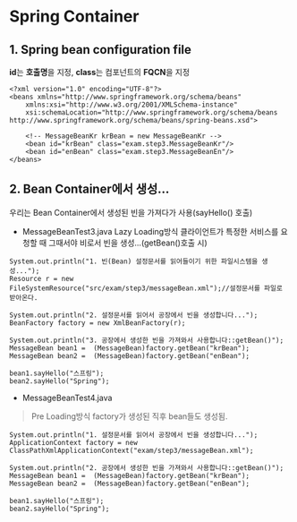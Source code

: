 # Spring Container

## 1. Spring bean configuration file

**id**는 **호출명**을 지정, **class**는 컴포넌트의 **FQCN**을 지정

```
<?xml version="1.0" encoding="UTF-8"?>
<beans xmlns="http://www.springframework.org/schema/beans"
	xmlns:xsi="http://www.w3.org/2001/XMLSchema-instance"
	xsi:schemaLocation="http://www.springframework.org/schema/beans http://www.springframework.org/schema/beans/spring-beans.xsd">

	<!-- MessageBeanKr krBean = new MessageBeanKr -->
	<bean id="krBean" class="exam.step3.MessageBeanKr"/>
	<bean id="enBean" class="exam.step3.MessageBeanEn"/>
</beans>
```

## 2. Bean Container에서 생성...

우리는 Bean Container에서 생성된 빈을 가져다가 사용(sayHello() 호출)

- MessageBeanTest3.java
  Lazy Loading방식
  클라이언트가 특정한 서비스를 요청할 때 그때서야 비로서 빈을 생성...(getBean()호출 시)

```
System.out.println("1. 빈(Bean) 설정문서를 읽어들이기 위한 파일시스템을 생성...");
Resource r = new FileSystemResource("src/exam/step3/messageBean.xml");//설정문서를 파일로 받아온다.

System.out.println("2. 설정문서를 읽어서 공장에서 빈을 생성합니다...");
BeanFactory factory = new XmlBeanFactory(r);

System.out.println("3. 공장에서 생성한 빈을 가져와서 사용합니다::getBean()");
MessageBean bean1 =  (MessageBean)factory.getBean("krBean");
MessageBean bean2 =  (MessageBean)factory.getBean("enBean");

bean1.sayHello("스프링");
bean2.sayHello("Spring");
```

- MessageBeanTest4.java
> Pre Loading방식
  factory가 생성된 직후 bean들도 생성됨.

```
System.out.println("1. 설정문서를 읽어서 공장에서 빈을 생성합니다...");
ApplicationContext factory = new ClassPathXmlApplicationContext("exam/step3/messageBean.xml");

System.out.println("2. 공장에서 생성한 빈을 가져와서 사용합니다::getBean()");
MessageBean bean1 =  (MessageBean)factory.getBean("krBean");
MessageBean bean2 =  (MessageBean)factory.getBean("enBean");

bean1.sayHello("스프링");
bean2.sayHello("Spring");
```
